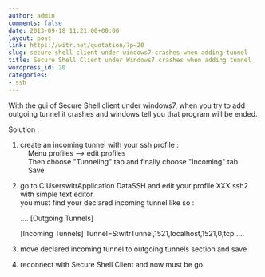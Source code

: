 ```yaml
---
author: admin
comments: false
date: 2013-09-18 11:21:00+00:00
layout: post
link: https://witr.net/quotation/?p=20
slug: secure-shell-client-under-windows7-crashes-when-adding-tunnel
title: Secure Shell Client under Windows7 crashes when adding tunnel
wordpress_id: 20
categories:
- ssh
---
```


With the gui of Secure Shell client under windows7, when you try to add outgoing tunnel it crashes and windows tell you that program will be ended.  
  
Solution :  
1. create an incoming tunnel with your ssh profile :  
    Menu profiles --> edit profiles  
    Then choose "Tunneling" tab and finally choose "Incoming" tab  
    Save  
2. go to C:UserswitrApplication DataSSH and edit your profile XXX.ssh2 with simple text editor  
you must find your declared incoming tunnel like so :

    
    
    ....
    [Outgoing Tunnels]
    
    [Incoming Tunnels]
    Tunnel=S:witrTunnel,1521,localhost,1521,0,tcp
    ....
    


3. move declared incoming tunnel to outgoing tunnels section and save  
4. reconnect with Secure Shell Client and now must be go.
